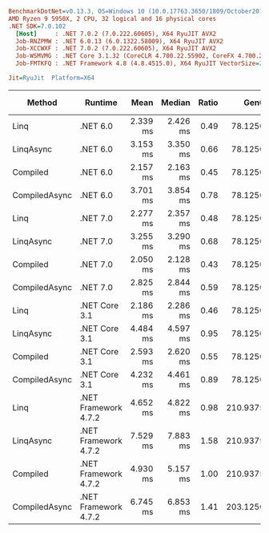``` ini

BenchmarkDotNet=v0.13.3, OS=Windows 10 (10.0.17763.3650/1809/October2018Update/Redstone5), VM=Hyper-V
AMD Ryzen 9 5950X, 2 CPU, 32 logical and 16 physical cores
.NET SDK=7.0.102
  [Host]     : .NET 7.0.2 (7.0.222.60605), X64 RyuJIT AVX2
  Job-RNZPMW : .NET 6.0.13 (6.0.1322.58009), X64 RyuJIT AVX2
  Job-XCCWXF : .NET 7.0.2 (7.0.222.60605), X64 RyuJIT AVX2
  Job-WSMVMG : .NET Core 3.1.32 (CoreCLR 4.700.22.55902, CoreFX 4.700.22.56512), X64 RyuJIT AVX2
  Job-FMTKFQ : .NET Framework 4.8 (4.8.4515.0), X64 RyuJIT VectorSize=256

Jit=RyuJit  Platform=X64  

```
|        Method |              Runtime |     Mean |   Median | Ratio |     Gen0 |     Gen1 | Allocated | Alloc Ratio |
|-------------- |--------------------- |---------:|---------:|------:|---------:|---------:|----------:|------------:|
|          Linq |             .NET 6.0 | 2.339 ms | 2.426 ms |  0.49 |  78.1250 |  39.0625 |   1.26 MB |        1.00 |
|     LinqAsync |             .NET 6.0 | 3.153 ms | 3.350 ms |  0.66 |  78.1250 |  39.0625 |   1.27 MB |        1.00 |
|      Compiled |             .NET 6.0 | 2.157 ms | 2.163 ms |  0.45 |  78.1250 |  39.0625 |   1.26 MB |        0.99 |
| CompiledAsync |             .NET 6.0 | 3.701 ms | 3.854 ms |  0.78 |  78.1250 |  39.0625 |   1.26 MB |        0.99 |
|          Linq |             .NET 7.0 | 2.277 ms | 2.357 ms |  0.48 |  78.1250 |  76.1719 |   1.26 MB |        1.00 |
|     LinqAsync |             .NET 7.0 | 3.255 ms | 3.290 ms |  0.68 |  78.1250 |  76.1719 |   1.26 MB |        1.00 |
|      Compiled |             .NET 7.0 | 2.050 ms | 2.128 ms |  0.43 |  78.1250 |  74.2188 |   1.26 MB |        0.99 |
| CompiledAsync |             .NET 7.0 | 2.825 ms | 2.844 ms |  0.59 |  78.1250 |  70.3125 |   1.26 MB |        0.99 |
|          Linq |        .NET Core 3.1 | 2.186 ms | 2.286 ms |  0.46 |  78.1250 |  39.0625 |   1.26 MB |        1.00 |
|     LinqAsync |        .NET Core 3.1 | 4.484 ms | 4.597 ms |  0.95 |  78.1250 |  39.0625 |   1.27 MB |        1.00 |
|      Compiled |        .NET Core 3.1 | 2.593 ms | 2.620 ms |  0.55 |  78.1250 |  39.0625 |   1.26 MB |        0.99 |
| CompiledAsync |        .NET Core 3.1 | 4.232 ms | 4.461 ms |  0.89 |  78.1250 |  39.0625 |   1.26 MB |        0.99 |
|          Linq | .NET Framework 4.7.2 | 4.652 ms | 4.822 ms |  0.98 | 210.9375 | 105.4688 |   1.28 MB |        1.01 |
|     LinqAsync | .NET Framework 4.7.2 | 7.529 ms | 7.883 ms |  1.58 | 210.9375 | 101.5625 |   1.28 MB |        1.01 |
|      Compiled | .NET Framework 4.7.2 | 4.930 ms | 5.157 ms |  1.00 | 210.9375 | 101.5625 |   1.27 MB |        1.00 |
| CompiledAsync | .NET Framework 4.7.2 | 6.745 ms | 6.853 ms |  1.41 | 203.1250 |  93.7500 |   1.27 MB |        1.00 |
